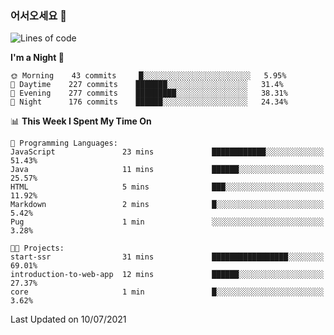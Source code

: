 ### 어서오세요 👋

<!--START_SECTION:waka-->
![Lines of code](https://img.shields.io/badge/From%20Hello%20World%20I%27ve%20Written-377300%20lines%20of%20code-blue)

**I'm a Night 🦉** 

```text
🌞 Morning    43 commits     █░░░░░░░░░░░░░░░░░░░░░░░░   5.95% 
🌆 Daytime    227 commits    ███████░░░░░░░░░░░░░░░░░░   31.4% 
🌃 Evening    277 commits    █████████░░░░░░░░░░░░░░░░   38.31% 
🌙 Night      176 commits    ██████░░░░░░░░░░░░░░░░░░░   24.34%

```


📊 **This Week I Spent My Time On** 

```text
💬 Programming Languages: 
JavaScript               23 mins             ████████████░░░░░░░░░░░░░   51.43% 
Java                     11 mins             ██████░░░░░░░░░░░░░░░░░░░   25.57% 
HTML                     5 mins              ███░░░░░░░░░░░░░░░░░░░░░░   11.92% 
Markdown                 2 mins              █░░░░░░░░░░░░░░░░░░░░░░░░   5.42% 
Pug                      1 min               ░░░░░░░░░░░░░░░░░░░░░░░░░   3.28%

🐱‍💻 Projects: 
start-ssr                31 mins             █████████████████░░░░░░░░   69.01% 
introduction-to-web-app  12 mins             ██████░░░░░░░░░░░░░░░░░░░   27.37% 
core                     1 min               █░░░░░░░░░░░░░░░░░░░░░░░░   3.62%

```


 Last Updated on 10/07/2021
<!--END_SECTION:waka-->
